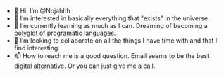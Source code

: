 - 👋 Hi, I’m @Nojahhh
- 👀 I’m interested in basically everything that "exists" in the universe.
- 🌱 I’m currently learning as much as I can. Dreaming of becoming a polyglot of programatic languages.
- 💞️ I’m looking to collaborate on all the things I have time with and that I find interesting.
- 📫 How to reach me is a good question. Email seems to be the best digital alternative. Or you can just give me a call.
